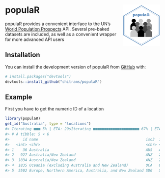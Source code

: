 
<!-- README.md is generated from README.Rmd. Please edit that file -->

# populaR <a href="http://www.michaellydeamore.com/populaR/"><img src="man/figures/logo.png" align="right" height="134" /></a>

<!-- badges: start -->
<!-- badges: end -->

populaR provides a convenient interface to the UN’s [World Population
Prospects](https://population.un.org/wpp/) API. Several pre-baked
datasets are included, as well as a convenient wrapper for more advanced
API users

## Installation

You can install the development version of populaR from
[GitHub](https://github.com/) with:

``` r
# install.packages("devtools")
devtools::install_github("chitrams/populaR")
```

## Example

First you have to get the numeric ID of a location

``` r
library(populaR)
get_id("Australia", type = "locations")
#> Iterating ■■■ 5% | ETA: 29sIterating ■■■■■■■■■■■■■■■■■■■■■ 67% | ETA: 1s
#> # A tibble: 5 × 6
#>      id name                                                 iso3  iso2  longitude latitude
#>   <int> <chr>                                                <chr> <chr>     <dbl>    <dbl>
#> 1    36 Australia                                            AUS   AU         134.    -25.3
#> 2   927 Australia/New Zealand                                ANZ   ZL          NA      NA  
#> 3  1834 Australia/New Zealand                                ANZ   ZL          NA      NA  
#> 4  1835 Oceania (excluding Australia and New Zealand)        OCA   OZ          NA      NA  
#> 5  5502 Europe, Northern America, Australia, and New Zealand SDG   SD          NA      NA
```
